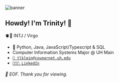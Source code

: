 ![banner](https://img.itch.zone/aW1nLzE2MTM4NDEucG5n/original/%2B9g6CM.png)

## Howdy! I'm Trinity! 👋

🫀🎴 INTJ / Virgo

- 🔨 Python, Java, JavaScript/Typescript & SQL
- Computer Information Systems Major @ UH Main
- [`📧 tlklein@cougarnet.uh.edu`](mailto:tlklein@cougarnet.uh.edu)
- [`👩🏻‍💼 LinkedIn`](https://www.linkedin.com/in/trinity-klein-863a921ab/) 

###### 💾 EOF. Thank you for viewing.
